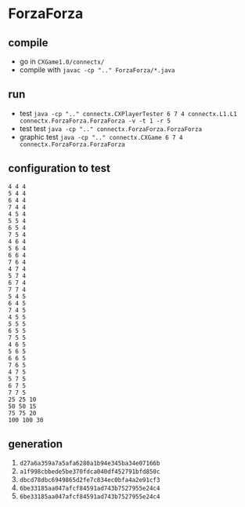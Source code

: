 # ForzaForza

## compile

* go in `CXGame1.0/connectx/`
* compile with `javac -cp ".." ForzaForza/*.java`

## run

* test `java -cp ".." connectx.CXPlayerTester 6 7 4 connectx.L1.L1 connectx.ForzaForza.ForzaForza -v -t 1 -r 5`
* test test `java -cp ".." connectx.ForzaForza.ForzaForza`
* graphic test `java -cp ".." connectx.CXGame 6 7 4 connectx.ForzaForza.ForzaForza`

## configuration to test

    4 4 4
    5 4 4
    6 4 4
    7 4 4
    4 5 4
    5 5 4
    6 5 4
    7 5 4
    4 6 4
    5 6 4
    6 6 4
    7 6 4
    4 7 4
    5 7 4
    6 7 4
    7 7 4
    5 4 5
    6 4 5
    7 4 5
    4 5 5
    5 5 5
    6 5 5
    7 5 5
    4 6 5
    5 6 5
    6 6 5
    7 6 5
    4 7 5
    5 7 5
    6 7 5 
    7 7 5
    25 25 10
    50 50 15
    75 75 20
    100 100 30


## generation 

1. `d27a6a359a7a5afa6280a1b94e345ba34e07166b`
2. `a1f998cbbede5be370fdca040df452791bfd850c`
3. `dbcd78dbc6949865d2fe7c834ec0bfa4a2e91cf3`
4. `6be33185aa047afcf84591ad743b7527955e24c4`
5. `6be33185aa047afcf84591ad743b7527955e24c4`